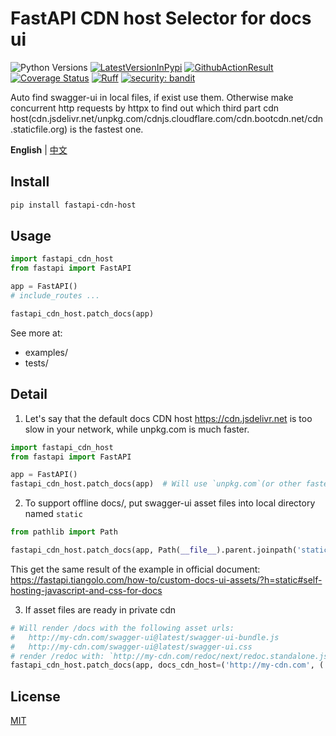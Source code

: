 # FastAPI CDN host Selector for docs ui
![Python Versions](https://img.shields.io/pypi/pyversions/fastapi-cdn-host)
[![LatestVersionInPypi](https://img.shields.io/pypi/v/fastapi-cdn-host.svg?style=flat)](https://pypi.python.org/pypi/fastapi-cdn-host)
[![GithubActionResult](https://github.com/waketzheng/fastapi-cdn-host/workflows/ci/badge.svg)](https://github.com/waketzheng/fastapi-cdn-host/actions?query=workflow:ci)
[![Coverage Status](https://coveralls.io/repos/github/waketzheng/fastapi-cdn-host/badge.svg?branch=main)](https://coveralls.io/github/waketzheng/fastapi-cdn-host?branch=main)
[![Ruff](https://img.shields.io/endpoint?url=https://raw.githubusercontent.com/astral-sh/ruff/main/assets/badge/v2.json)](https://github.com/astral-sh/ruff)
[![security: bandit](https://img.shields.io/badge/security-bandit-yellow.svg)](https://github.com/PyCQA/bandit)

Auto find swagger-ui in local files, if exist use them.
Otherwise make concurrent http requests by httpx to find out which third part cdn host(cdn.jsdelivr.net/unpkg.com/cdnjs.cloudflare.com/cdn.bootcdn.net/cdn.staticfile.org) is the fastest one.


**English** | [中文](./README.zh.md)

## Install

```bash
pip install fastapi-cdn-host
```

## Usage
```py
import fastapi_cdn_host
from fastapi import FastAPI

app = FastAPI()
# include_routes ...

fastapi_cdn_host.patch_docs(app)
```
See more at:
- examples/
- tests/

## Detail
1. Let's say that the default docs CDN host https://cdn.jsdelivr.net is too slow in your network, while unpkg.com is much faster.
```py
import fastapi_cdn_host
from fastapi import FastAPI

app = FastAPI()
fastapi_cdn_host.patch_docs(app)  # Will use `unpkg.com`(or other faster host) to replace the `cdn.jsdelivr.net/npm`
```
2. To support offline docs/, put swagger-ui asset files into local directory named `static`
```py
from pathlib import Path

fastapi_cdn_host.patch_docs(app, Path(__file__).parent.joinpath('static'))
```
This get the same result of the example in official document:
https://fastapi.tiangolo.com/how-to/custom-docs-ui-assets/?h=static#self-hosting-javascript-and-css-for-docs

3. If asset files are ready in private cdn
```py
# Will render /docs with the following asset urls:
#   http://my-cdn.com/swagger-ui@latest/swagger-ui-bundle.js
#   http://my-cdn.com/swagger-ui@latest/swagger-ui.css
# render /redoc with: `http://my-cdn.com/redoc/next/redoc.standalone.js`
fastapi_cdn_host.patch_docs(app, docs_cdn_host=('http://my-cdn.com', ('/swagger-ui@latest/', '/redoc/next/')))
```

## License

[MIT](./LICENSE)
